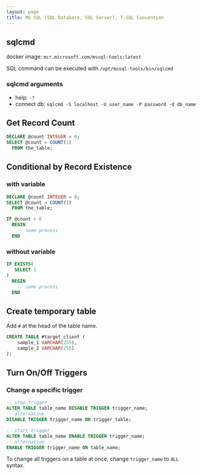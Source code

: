 ```yaml
---
layout: page
title: MS SQL (SQL Database, SQL Server), T-SQL Convention
---
```


## sqlcmd

docker image: `mcr.microsoft.com/mssql-tools:latest`

SQL command can be executed with `/opt/mssql-tools/bin/sqlcmd`

### sqlcmd arguments

- help: `-?`
- connect db: `sqlcmd -S localhost -U user_name -P password -d db_name`

## Get Record Count

```sql
DECLARE @count INTEGER = 0;
SELECT @count = COUNT(1)
  FROM the_table;
```

## Conditional by Record Existence

### with variable

```sql
DECLARE @count INTEGER = 0;
SELECT @count = COUNT(1)
  FROM the_table;

IF @count > 0
  BEGIN
    -- some process
  END
```

### without variable

```sql
IF EXISTS(
   SELECT 1
)
  BEGIN
    -- some process
  END
```

## Create temporary table

Add `#` at the head of the table name.

```sql
CREATE TABLE #target_client (
    sample_1 VARCHAR(255),
    sample_2 VARCHAR(255)
);
```

## Turn On/Off Triggers

### Change a specific trigger

```sql
-- stop trigger
ALTER TABLE table_name DISABLE TRIGGER trigger_name;
-- alternative
DISABLE TRIGGER trigger_name ON trigger_table;
```

```sql
-- start trigger
ALTER TABLE table_name ENABLE TRIGGER trigger_name;
-- alternative
ENABLE TRIGGER trigger_name ON table_name;
```

To change all triggers on a table at once, change `trigger_name` to `ALL` syntax.
